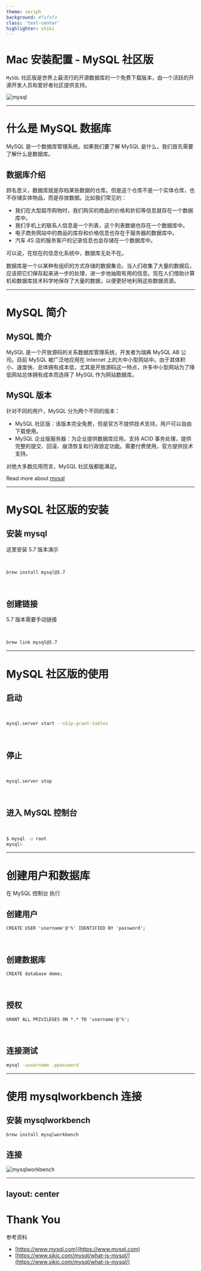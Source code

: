 ```yaml
---
theme: seriph
background: #fafafa
class: 'text-center'
highlighter: shiki
---
```


# Mac 安装配置 - MySQL 社区版

`MySQL` 社区版是世界上最流行的开源数据库的一个免费下载版本，由一个活跃的开源开发人员和爱好者社区提供支持。

![mysql](/brew-mysql/mysql.png)

---

# 什么是 MySQL 数据库

MySQL 是一个数据库管理系统。如果我们要了解 MySQL 是什么，我们首先需要了解什么是数据库。

## 数据库介绍

顾名思义，数据库就是存档某些数据的仓库。但是这个仓库不是一个实体仓库，也不存储实体物品，而是存放数据。比如我们常见的：

- 我们在大型超市购物时，我们购买的商品的价格和折扣等信息就存在一个数据库中。
- 我们手机上的联系人信息是一个列表，这个列表数据也存在一个数据库中。
- 电子商务网站中的商品的库存和价格信息也存在于服务器的数据库中。
- 汽车 4S 店的服务客户的记录信息也会存储在一个数据库中。

可以说，在现在的信息化系统中，数据库无处不在。

数据库是一个以某种有组织的方式存储的数据集合。当人们收集了大量的数据后，应该把它们保存起来进一步的处理，进一步地抽取有用的信息。现在人们借助计算机和数据库技术科学地保存了大量的数据，以便更好地利用这些数据资源。

---

# MySQL 简介

## MySQL 简介

MySQL 是一个开放源码的关系数据库管理系统，开发者为瑞典 MySQL AB 公司。目前 MySQL 被广泛地应用在 Internet 上的大中小型网站中。由于其体积小、速度快、总体拥有成本低，尤其是开放源码这一特点，许多中小型网站为了降低网站总体拥有成本而选择了 MySQL 作为网站数据库。

## MySQL 版本

针对不同的用户，MySQL 分为两个不同的版本：

- MySQL 社区版：该版本完全免费，但是官方不提供技术支持。用户可以自由下载使用。
- MySQL 企业版服务器：为企业提供数据库应用，支持 ACID 事务处理，提供完整的提交、回滚、崩溃恢复和行政锁定功能。需要付费使用，官方提供技术支持。

对绝大多数应用而言，MySQL 社区版都能满足。

Read more about [mysql](https://www.mysql.com)

---

# MySQL 社区版的安装

## 安装 mysql

这里安装 5.7 版本演示

<br/>

```bash
brew install mysql@5.7
```

<br/>

## 创建链接

5.7 版本需要手动链接

<br/>

```bash
brew link mysql@5.7
```

---

# MySQL 社区版的使用

## 启动

<br/>

```bash
mysql.server start --skip-grant-tables
```

<br/>

## 停止

<br/>

```bash
mysql.server stop
```

<br/>

## 进入 MySQL 控制台

<br/>

```bash
$ mysql -u root
mysql>
```

---

# 创建用户和数据库

在 MySQL 控制台 执行

## 创建用户

```
CREATE USER 'username'@'%' IDENTIFIED BY 'password';
```

<br/>

## 创建数据库

```
CREATE database demo;
```

<br/>

## 授权

```
GRANT ALL PRIVILEGES ON *.* TO 'username'@'%';
```

<br/>

## 连接测试

```bash
mysql -uusername -ppassword
```

---

# 使用 mysqlworkbench 连接

## 安装 mysqlworkbench

```bash
brew install mysqlworkbench
```

## 连接

![mysqlworkbench](/brew-mysql/mysqlworkbench.png)

---
layout: center
---

# Thank You

参考资料

- [https://www.mysql.com](https://www.mysql.com)
- [https://www.sjkjc.com/mysql/what-is-mysql/](https://www.sjkjc.com/mysql/what-is-mysql/)
